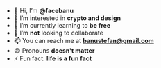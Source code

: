 - 👋 Hi, I’m **@facebanu**
- 👀 I’m interested in **crypto and design**
- 🌱 I’m currently learning to **be free**
- 💞️ I’m **not** looking to collaborate
- 📫 You can reach me at **banustefan@gmail.com**
- 😄 Pronouns **doesn't matter**
- ⚡ Fun fact: **life is a fun fact**

<!---
facebanu/facebanu is a ✨ special ✨ repository because its `README.md` (this file) appears on your GitHub profile.
You can click the Preview link to take a look at your changes.
--->
